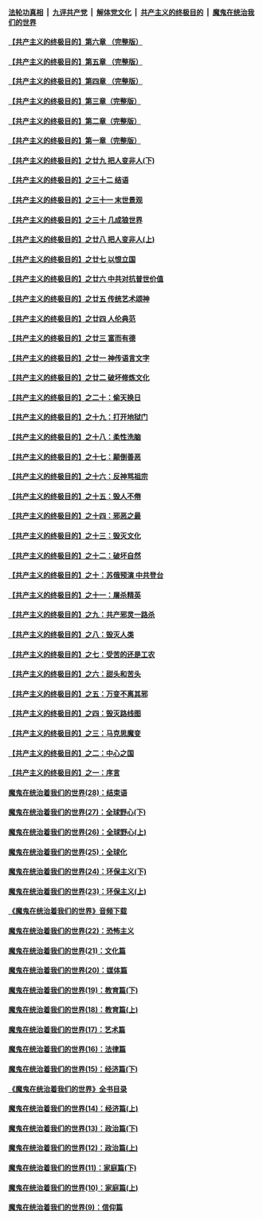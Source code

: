 ####  [法轮功真相](../../../../basic/blob/master/README.md?t=10310839) &nbsp;|&nbsp; [九评共产党](../../../../9ping.md/blob/master/README.md?t=10310839) &nbsp;|&nbsp; [解体党文化](../../../../jtdwh.md/blob/master/README.md?t=10310839)  &nbsp;|&nbsp; [共产主义的终极目的](../../../../gczydzjmd.md/blob/master/README.md?t=10310839) &nbsp;|&nbsp; [魔鬼在统治我们的世界](../../../../mgztzwmdsj.md/blob/master/README.md?t=10310839) 

#### [【共产主义的终极目的】第六章 （完整版）](../pages/nsc422/n11428913.md?t=10310839) 

#### [【共产主义的终极目的】第五章 （完整版）](../pages/nsc422/n11428912.md?t=10310839) 

#### [【共产主义的终极目的】第四章 （完整版）](../pages/nsc422/n11428907.md?t=10310839) 

#### [【共产主义的终极目的】第三章（完整版）](../pages/nsc422/n11428848.md?t=10310839) 

#### [【共产主义的终极目的】第二章（完整版）](../pages/nsc422/n11428831.md?t=10310839) 

#### [【共产主义的终极目的】第一章（完整版）](../pages/nsc422/n11417651.md?t=10310839) 

#### [【共产主义的终极目的】之廿九 把人变非人(下)](../pages/nsc422/n11344140.md?t=10310839) 

#### [【共产主义的终极目的】之三十二 结语](../pages/nsc422/n11360535.md?t=10310839) 

#### [【共产主义的终极目的】之三十一 末世景观](../pages/nsc422/n11351129.md?t=10310839) 

#### [【共产主义的终极目的】之三十 几成狼世界](../pages/nsc422/n11348280.md?t=10310839) 

#### [【共产主义的终极目的】之廿八 把人变非人(上)](../pages/nsc422/n11340492.md?t=10310839) 

#### [【共产主义的终极目的】之廿七 以恨立国](../pages/nsc422/n11336944.md?t=10310839) 

#### [【共产主义的终极目的】之廿六 中共对抗普世价值](../pages/nsc422/n11324785.md?t=10310839) 

#### [【共产主义的终极目的】之廿五 传统艺术颂神](../pages/nsc422/n11296396.md?t=10310839) 

#### [【共产主义的终极目的】之廿四 人伦典范](../pages/nsc422/n11296397.md?t=10310839) 

#### [【共产主义的终极目的】之廿三 富而有德](../pages/nsc422/n11283598.md?t=10310839) 

#### [【共产主义的终极目的】之廿一 神传语言文字](../pages/nsc422/n11263265.md?t=10310839) 

#### [【共产主义的终极目的】之廿二 破坏修炼文化](../pages/nsc422/n11245728.md?t=10310839) 

#### [【共产主义的终极目的】之二十：偷天换日](../pages/nsc422/n11238846.md?t=10310839) 

#### [【共产主义的终极目的】之十九：打开地狱门](../pages/nsc422/n11206376.md?t=10310839) 

#### [【共产主义的终极目的】之十八：柔性洗脑](../pages/nsc422/n11199994.md?t=10310839) 

#### [【共产主义的终极目的】之十七：颠倒善恶](../pages/nsc422/n11179782.md?t=10310839) 

#### [【共产主义的终极目的】之十六：反神骂祖宗](../pages/nsc422/n11166798.md?t=10310839) 

#### [【共产主义的终极目的】之十五：毁人不倦](../pages/nsc422/n11166792.md?t=10310839) 

#### [【共产主义的终极目的】之十四：邪恶之最](../pages/nsc422/n11150249.md?t=10310839) 

#### [【共产主义的终极目的】之十三：毁灭文化](../pages/nsc422/n11135227.md?t=10310839) 

#### [【共产主义的终极目的】之十二：破坏自然](../pages/nsc422/n11135214.md?t=10310839) 

#### [【共产主义的终极目的】之十：苏俄预演 中共登台](../pages/nsc422/n11118424.md?t=10310839) 

#### [【共产主义的终极目的】之十一：屠杀精英](../pages/nsc422/n11118442.md?t=10310839) 

#### [【共产主义的终极目的】之九：共产邪灵一路杀](../pages/nsc422/n11114139.md?t=10310839) 

#### [【共产主义的终极目的】之八：毁灭人类](../pages/nsc422/n11108503.md?t=10310839) 

#### [【共产主义的终极目的】之七：受苦的还是工农](../pages/nsc422/n11101809.md?t=10310839) 

#### [【共产主义的终极目的】之六：甜头和苦头](../pages/nsc422/n11096971.md?t=10310839) 

#### [【共产主义的终极目的】之五：万变不离其邪](../pages/nsc422/n11091285.md?t=10310839) 

#### [【共产主义的终极目的】之四：毁灭路线图](../pages/nsc422/n11086284.md?t=10310839) 

#### [【共产主义的终极目的】之三：马克思魔变](../pages/nsc422/n11061941.md?t=10310839) 

#### [【共产主义的终极目的】之二：中心之国](../pages/nsc422/n11047728.md?t=10310839) 

#### [【共产主义的终极目的】之一：序言](../pages/nsc422/n11086077.md?t=10310839) 

#### [魔鬼在统治着我们的世界(28)：结束语](../pages/nsc422/n10936246.md?t=10310839) 

#### [魔鬼在统治着我们的世界(27)：全球野心(下)](../pages/nsc422/n10928319.md?t=10310839) 

#### [魔鬼在统治着我们的世界(26)：全球野心(上)](../pages/nsc422/n10900318.md?t=10310839) 

#### [魔鬼在统治着我们的世界(25)：全球化](../pages/nsc422/n10788205.md?t=10310839) 

#### [魔鬼在统治着我们的世界(24)：环保主义(下)](../pages/nsc422/n10695307.md?t=10310839) 

#### [魔鬼在统治着我们的世界(23)：环保主义(上)](../pages/nsc422/n10688613.md?t=10310839) 

#### [《魔鬼在统治着我们的世界》音频下载](../pages/nsc422/n10635553.md?t=10310839) 

#### [魔鬼在统治着我们的世界(22)：恐怖主义](../pages/nsc422/n10614727.md?t=10310839) 

#### [魔鬼在统治着我们的世界(21)：文化篇](../pages/nsc422/n10597706.md?t=10310839) 

#### [魔鬼在统治着我们的世界(20)：媒体篇](../pages/nsc422/n10586579.md?t=10310839) 

#### [魔鬼在统治着我们的世界(19)：教育篇(下)](../pages/nsc422/n10564808.md?t=10310839) 

#### [魔鬼在统治着我们的世界(18)：教育篇(上)](../pages/nsc422/n10526970.md?t=10310839) 

#### [魔鬼在统治着我们的世界(17)：艺术篇](../pages/nsc422/n10499093.md?t=10310839) 

#### [魔鬼在统治着我们的世界(16)：法律篇](../pages/nsc422/n10485969.md?t=10310839) 

#### [魔鬼在统治着我们的世界(15)：经济篇(下)](../pages/nsc422/n10469975.md?t=10310839) 

#### [《魔鬼在统治着我们的世界》全书目录](../pages/nsc422/n10464261.md?t=10310839) 

#### [魔鬼在统治着我们的世界(14)：经济篇(上)](../pages/nsc422/n10457370.md?t=10310839) 

#### [魔鬼在统治着我们的世界(13)：政治篇(下)](../pages/nsc422/n10448270.md?t=10310839) 

#### [魔鬼在统治着我们的世界(12)：政治篇(上)](../pages/nsc422/n10444576.md?t=10310839) 

#### [魔鬼在统治着我们的世界(11)：家庭篇(下)](../pages/nsc422/n10440961.md?t=10310839) 

#### [魔鬼在统治着我们的世界(10)：家庭篇(上)](../pages/nsc422/n10435448.md?t=10310839) 

#### [魔鬼在统治着我们的世界(9)：信仰篇](../pages/nsc422/n10432159.md?t=10310839) 

